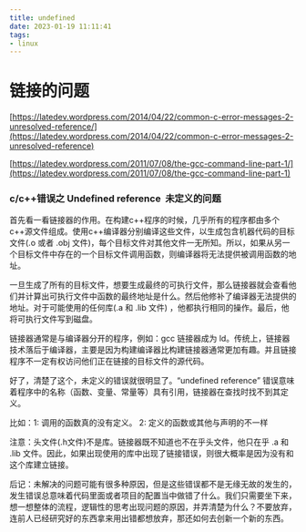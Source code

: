 ```yaml
---
title: undefined
date: 2023-01-19 11:11:41
tags:
- linux
---
```


# 链接的问题

[https://latedev.wordpress.com/2014/04/22/common-c-error-messages-2-unresolved-reference/](https://latedev.wordpress.com/2014/04/22/common-c-error-messages-2-unresolved-reference)

[https://latedev.wordpress.com/2011/07/08/the-gcc-command-line-part-1/](https://latedev.wordpress.com/2011/07/08/the-gcc-command-line-part-1)

### c/c++错误之 Undefined reference  未定义的问题

首先看一看链接器的作用。在构建c++程序的时候，几乎所有的程序都由多个c++源文件组成。使用c++编译器分别编译这些文件，以生成包含机器代码的目标文件(.o 或者 .obj 文件)，每个目标文件对其他文件一无所知。所以，如果从另一个目标文件中存在的一个目标文件调用函数，则编译器将无法提供被调用函数的地址。

一旦生成了所有的目标文件，想要生成最终的可执行文件，那么链接器就会查看他们并计算出可执行文件中函数的最终地址是什么。然后他修补了编译器无法提供的地址。对于可能使用的任何库(.a 和 .lib 文件) ，他都执行相同的操作。最后，他将可执行文件写到磁盘。

链接器通常是与编译器分开的程序，例如：gcc 链接器成为 ld。传统上，链接器技术落后于编译器，主要是因为构建编译器比构建链接器通常更加有趣。并且链接程序不一定有权访问他们正在链接的目标文件的源代码。

好了，清楚了这个，未定义的错误就很明显了。“undefined reference” 错误意味着程序中的名称（函数、变量、常量等）具有引用，链接器在查找时找不到其定义。

比如：1: 调用的函数真的没有定义。 2: 定义的函数或其他与声明的不一样

注意：头文件(.h文件)不是库。链接器既不知道也不在乎头文件，他只在乎 .a 和 .lib 文件。因此，如果出现使用的库中出现了链接错误，则很大概率是因为没有和这个库建立链接。

后记：未解决的问题可能有很多种原因，但是这些错误都不是无缘无故的发生的，发生错误总意味着代码里面或者项目的配置当中做错了什么。我们只需要坐下来，想一想整体的流程，逻辑性的思考出现问题的原因，并弄清楚为什么？不要放弃，连前人已经研究好的东西拿来用出错都想放弃，那还如何去创新一个新的东西。
